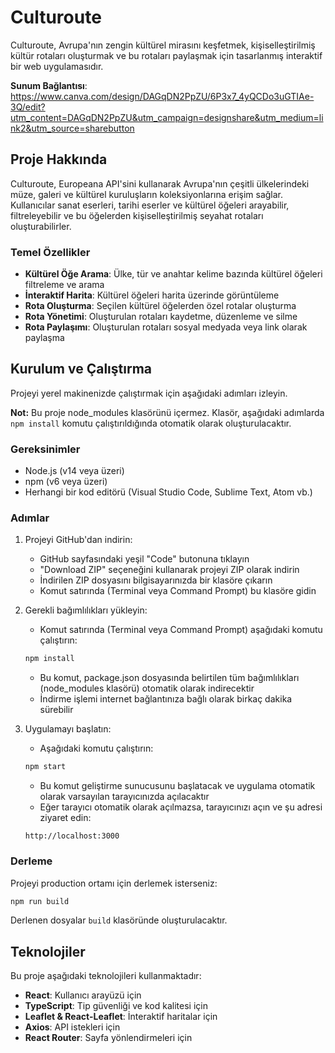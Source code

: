 # Culturoute

Culturoute, Avrupa'nın zengin kültürel mirasını keşfetmek, kişiselleştirilmiş kültür rotaları oluşturmak ve bu rotaları paylaşmak için tasarlanmış interaktif bir web uygulamasıdır.

**Sunum Bağlantısı**: https://www.canva.com/design/DAGqDN2PpZU/6P3x7_4yQCDo3uGTIAe-3Q/edit?utm_content=DAGqDN2PpZU&utm_campaign=designshare&utm_medium=link2&utm_source=sharebutton

## Proje Hakkında

Culturoute, Europeana API'sini kullanarak Avrupa'nın çeşitli ülkelerindeki müze, galeri ve kültürel kuruluşların koleksiyonlarına erişim sağlar. Kullanıcılar sanat eserleri, tarihi eserler ve kültürel öğeleri arayabilir, filtreleyebilir ve bu öğelerden kişiselleştirilmiş seyahat rotaları oluşturabilirler.

### Temel Özellikler

- **Kültürel Öğe Arama**: Ülke, tür ve anahtar kelime bazında kültürel öğeleri filtreleme ve arama
- **İnteraktif Harita**: Kültürel öğeleri harita üzerinde görüntüleme
- **Rota Oluşturma**: Seçilen kültürel öğelerden özel rotalar oluşturma
- **Rota Yönetimi**: Oluşturulan rotaları kaydetme, düzenleme ve silme
- **Rota Paylaşımı**: Oluşturulan rotaları sosyal medyada veya link olarak paylaşma

## Kurulum ve Çalıştırma

Projeyi yerel makinenizde çalıştırmak için aşağıdaki adımları izleyin.

**Not:** Bu proje node_modules klasörünü içermez. Klasör, aşağıdaki adımlarda `npm install` komutu çalıştırıldığında otomatik olarak oluşturulacaktır.

### Gereksinimler

- Node.js (v14 veya üzeri)
- npm (v6 veya üzeri)
- Herhangi bir kod editörü (Visual Studio Code, Sublime Text, Atom vb.)

### Adımlar

1. Projeyi GitHub'dan indirin:
   - GitHub sayfasındaki yeşil "Code" butonuna tıklayın
   - "Download ZIP" seçeneğini kullanarak projeyi ZIP olarak indirin
   - İndirilen ZIP dosyasını bilgisayarınızda bir klasöre çıkarın
   - Komut satırında (Terminal veya Command Prompt) bu klasöre gidin

2. Gerekli bağımlılıkları yükleyin:
   - Komut satırında (Terminal veya Command Prompt) aşağıdaki komutu çalıştırın:
   ```bash
   npm install
   ```
   - Bu komut, package.json dosyasında belirtilen tüm bağımlılıkları (node_modules klasörü) otomatik olarak indirecektir
   - İndirme işlemi internet bağlantınıza bağlı olarak birkaç dakika sürebilir

3. Uygulamayı başlatın:
   - Aşağıdaki komutu çalıştırın:
   ```bash
   npm start
   ```
   - Bu komut geliştirme sunucusunu başlatacak ve uygulama otomatik olarak varsayılan tarayıcınızda açılacaktır
   - Eğer tarayıcı otomatik olarak açılmazsa, tarayıcınızı açın ve şu adresi ziyaret edin:
   ```
   http://localhost:3000
   ```

### Derleme

Projeyi production ortamı için derlemek isterseniz:
```bash
npm run build
```

Derlenen dosyalar `build` klasöründe oluşturulacaktır.

## Teknolojiler

Bu proje aşağıdaki teknolojileri kullanmaktadır:

- **React**: Kullanıcı arayüzü için 
- **TypeScript**: Tip güvenliği ve kod kalitesi için
- **Leaflet & React-Leaflet**: İnteraktif haritalar için
- **Axios**: API istekleri için
- **React Router**: Sayfa yönlendirmeleri için
